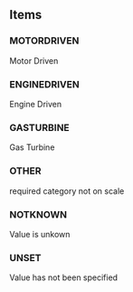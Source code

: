 

<!-- end of short definition -->
## Items

### MOTORDRIVEN
Motor Driven

### ENGINEDRIVEN
Engine Driven

### GASTURBINE
Gas Turbine

### OTHER
required category not on scale

### NOTKNOWN
Value is unkown

### UNSET
Value has not been specified
